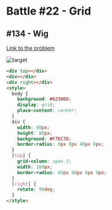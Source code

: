 # Battle #22 - Grid

## #134 - Wig

[Link to the problem](https://cssbattle.dev/play/134)

![target](https://cssbattle.dev/targets/134.png)


```html
<div top></div>
<div></div>
<div right></div>
<style>
  body {
    background: #62306D;
    display: grid;
    place-content: center;
  }
  div {
    width: 80px;
    height: 80px;
    background: #F7EC7D;
    border-radius: 0px 0px 40px 0px;
  }
  [top] {
    grid-column: span 2;
    width: 160px;
    border-radius: 80px 80px 0px 0px;
  }
  [right] {
    rotate: 90deg;
  }
</style>
```
